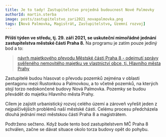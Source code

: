 ```yaml
---
title: Je to tady! Zastupitelstvo projedná budoucnost Nové Palmovky
authorId: martin.sterba
image: posts/zastupitelstvo_zari2021_novapalmovka.png
tags: [Nová Palmovka, Magistrát, Zastupitelstvo, Územní rozvoj]
---
```


**Příští týden ve středu, tj. 29. září 2021, se uskuteční mimořádné jednání zastupitelstva městské části Praha 8.** Na programu je zatím pouze jediný bod a to:

>[návrh majetkového převodu Městské části Praha 8 - odejmutí správy svěřeného nemovitého majetku ve vlastnictví obce, tj. Hlavního města Prahy](https://www.praha8.cz/Podkladove-materialy-zastupitelstva-29-09-2021.html)

Zastupitelé budou hlasovat o převodu pozemků zejména v oblasti pentagonu mezi Rustonkou a Palmovkou, a to včetně pozemků, na kterých stojí torzo nedokončené budovy Nová Palmovka. Pozemky se budou převádět do majetku Hlavního města Prahy.

Cílem je zajistit urbanistický rozvoj celého území a zároveň vyřešit jeden z nejpalčivějších problémů naší městské části. Celému procesu předcházela dlouhá jednání mezi městskou částí Praha 8 a magistrátem. 

Podtrženo sečteno. Když bude tento bod zastupitelstvem MČ Praha 8 schválen, začne se dávat situace okolo torza budovy opět do pohybu.
